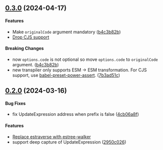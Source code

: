 ## [0.3.0](https://github.com/twada/power-assert-monorepo/releases/tag/transpiler-core-v0.3.0) (2024-04-17)


#### Features

* Make `originalCode` argument mandatory ([b4c3b82b](https://github.com/twada/power-assert-monorepo/commit/b4c3b82b3ecb257d0f9b5d4254bf5c4010dd7f87))
* [Drop CJS support](https://github.com/twada/power-assert-monorepo/pull/6)


#### Breaking Changes

* now `options.code` is not optional so move `options.code` to `originalCode` argument. ([b4c3b82b](https://github.com/twada/power-assert-monorepo/commit/b4c3b82b3ecb257d0f9b5d4254bf5c4010dd7f87))
* new transpiler only supports ESM -> ESM transformation. For CJS support, use [babel-preset-power-assert](https://github.com/power-assert-js/babel-preset-power-assert). ([7b3ad51c](https://github.com/twada/power-assert-monorepo/commit/7b3ad51c74ad267ea31f6ee4b9db8c81bc70d4f2))


## [0.2.0](https://github.com/twada/power-assert-monorepo/releases/tag/transpiler-core-v0.2.0) (2024-03-16)


#### Bug Fixes

  * fix UpdateExpression address when prefix is false ([4cb06a8f](https://github.com/twada/power-assert-monorepo/commit/4cb06a8fa9eb902c0a5c4233ac8f61bcaae01a74))

#### Features

  * [Replace estraverse with estree-walker](https://github.com/twada/power-assert-monorepo/pull/2)
  * support deep capture of UpdateExpression ([2950c026](https://github.com/twada/power-assert-monorepo/commit/2950c02666573cc641a576d4f36995cec5f002c3))
